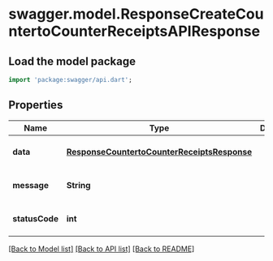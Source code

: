 # swagger.model.ResponseCreateCountertoCounterReceiptsAPIResponse

## Load the model package
```dart
import 'package:swagger/api.dart';
```

## Properties
Name | Type | Description | Notes
------------ | ------------- | ------------- | -------------
**data** | [**ResponseCountertoCounterReceiptsResponse**](ResponseCountertoCounterReceiptsResponse.md) |  | [optional] [default to null]
**message** | **String** |  | [optional] [default to null]
**statusCode** | **int** |  | [optional] [default to null]

[[Back to Model list]](../README.md#documentation-for-models) [[Back to API list]](../README.md#documentation-for-api-endpoints) [[Back to README]](../README.md)

